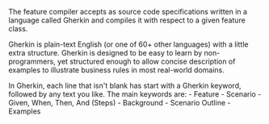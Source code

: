 The feature compiler accepts as source code specifications written in a language called Gherkin and compiles it with respect to a given feature class. 

Gherkin is plain-text English (or one of 60+ other languages) with a little extra structure. Gherkin is designed to be easy to learn by non-programmers, yet structured enough to allow concise description of examples to illustrate business rules in most real-world domains.

In Gherkin, each line that isn't blank has start with a Gherkin keyword, followed by any text you like. The main keywords are:
     - Feature
     - Scenario
     - Given, When, Then, And (Steps)
     - Background
     - Scenario Outline
     - Examples
